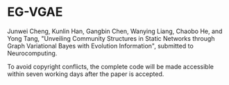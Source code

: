 # EG-VGAE

Junwei Cheng, Kunlin Han, Gangbin Chen, Wanying Liang, Chaobo He, and Yong Tang, "Unveiling Community Structures in Static Networks through Graph Variational Bayes with Evolution Information", submitted to Neurocomputing. 


To avoid copyright conflicts, the complete code will be made accessible within seven working days after the paper is accepted.